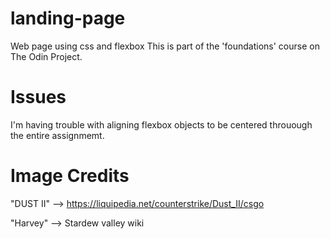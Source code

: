# landing-page
Web page using css and flexbox
This is part of the 'foundations' course on The Odin Project.

# Issues
I'm having trouble with aligning flexbox objects to be centered throuough the entire assignmemt. 

# Image Credits

"DUST II" --> https://liquipedia.net/counterstrike/Dust_II/csgo

"Harvey" --> Stardew valley wiki